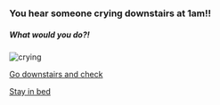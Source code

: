 ### You hear someone crying downstairs at 1am!!

##### What would you do?!

![crying](https://www.google.com/search?q=crying+picture+scary&safe=strict&tbm=isch&tbs=rimg:CaMMYBLi-SJmIjiXEWH0VQwrcmY3Lc0tpJlm4N1P5HgNC59m149ojlzxh0QhNG4Ygn2J4d5jQmGwgE-0bl4iX2rT_1SoSCZcRYfRVDCtyEbjsc23I6bX9KhIJZjctzS2kmWYRKA46Ietx2TMqEgng3U_1keA0LnxHULeLlFQ8LxioSCWbXj2iOXPGHEcVTZ0rGaiVUKhIJRCE0bhiCfYkRG0nEydU5Fx4qEgnh3mNCYbCATxErWmMz75dCgCoSCbRuXiJfatP9EffMaspq8iRB&tbo=u&sa=X&ved=2ahUKEwjkiYzsu73eAhXkY98KHb_SCE0Q9C96BAgBEBs&biw=1920&bih=956&dpr=1#imgdii=HDodxSXnTcxo1M:&imgrc=lMzfTWfF5oHLxM:)

[Go downstairs and check](basement.md)  

[Stay in bed](louder.md)